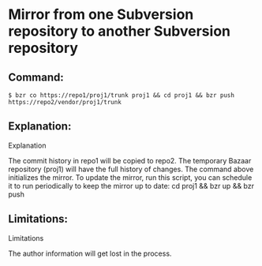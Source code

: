 # Mirror from one Subversion repository to another Subversion repository

## Command:
```
$ bzr co https://repo1/proj1/trunk proj1 && cd proj1 && bzr push https://repo2/vendor/proj1/trunk
```

## Explanation:
Explanation

The commit history in repo1 will be copied to repo2.
The temporary Bazaar repository (proj1) will have the full history of changes.
The command above initializes the mirror. To update the mirror, run this script, you can schedule it to run periodically to keep the mirror up to date:
cd proj1 && bzr up && bzr push

## Limitations:
Limitations

The author information will get lost in the process.

